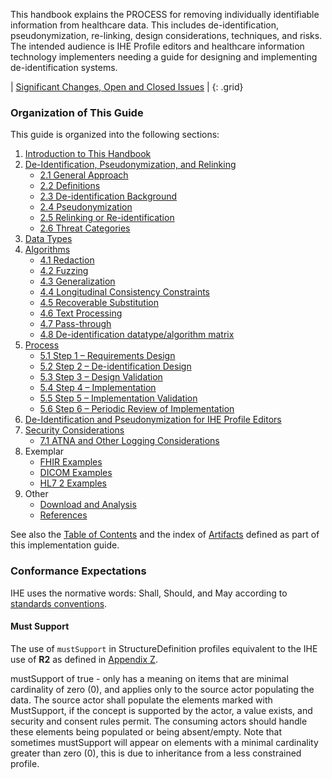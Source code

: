 
This handbook explains the PROCESS for removing individually identifiable information from healthcare data. This includes de-identification, pseudonymization, re-linking, design considerations, techniques, and risks. The intended audience is IHE Profile editors and healthcare information technology implementers needing a guide for designing and implementing de-identification systems.

<div markdown="1" class="stu-note">

| [Significant Changes, Open and Closed Issues](issues.html) |
{: .grid}

</div>

### Organization of This Guide

This guide is organized into the following sections:

1. [Introduction to This Handbook](intro.html)
2. [De-Identification, Pseudonymization, and Relinking](concepts.html)
   - [2.1 General Approach](concepts.html#21-general-approach)
   - [2.2 Definitions](concepts.html#22-definitions)
   - [2.3 De-identification Background](concepts.html#23-de-identification-background)
   - [2.4 Pseudonymization](concepts.html#24-pseudonymization)
   - [2.5 Relinking or Re-identification](concepts.html#25-relinking-or-re-identification)
   - [2.6 Threat Categories](concepts.html#26-threat-categories)
3. [Data Types](data-types.html)
4. [Algorithms](algorithms.html)
   - [4.1 Redaction](algorithms.html#41-redaction)
   - [4.2 Fuzzing](algorithms.html#42-fuzzing)
   - [4.3 Generalization](algorithms.html#43-generalization)
   - [4.4 Longitudinal Consistency Constraints](algorithms.html#44-longitudinal-consistency-constraints)
   - [4.5 Recoverable Substitution](algorithms.html#45-recoverable-substitution)
   - [4.6 Text Processing](algorithms.html#46-text-processing)
   - [4.7 Pass-through](algorithms.html#47-pass-through)
   - [4.8 De-identification datatype/algorithm matrix](algorithms.html#48-de-identification-datatypealgorithm-matrix)
5. [Process](process.html)
   - [5.1 Step 1 – Requirements Design](process.html#51-step-1--requirements-design)
   - [5.2 Step 2 – De-identification Design](process.html#52-step-2--de-identification-design)
   - [5.3 Step 3 – Design Validation](process.html#53-step-3--design-validation)
   - [5.4 Step 4 – Implementation](process.html#54-step-4--implementation)
   - [5.5 Step 5 – Implementation Validation](process.html#55-step-5--implementation-validation)
   - [5.6 Step 6 – Periodic Review of Implementation](process.html#56-step-6--periodic-review-of-implementation)
6. [De-Identification and Pseudonymization for IHE Profile Editors](ihe-use.html)
7. [Security Considerations](security.html)
   - [7.1 ATNA and Other Logging Considerations](security.html#71-atna-and-other-logging-considerations)
8. Exemplar
   - [FHIR Examples](fhir-example.html)
   - [DICOM Examples](dicom-example.html)
   - [HL7 2 Examples](hl7-example.html)
9. Other
   - [Download and Analysis](download.html)
   - [References](references.html)

See also the [Table of Contents](toc.html) and the index of [Artifacts](artifacts.html) defined as part of this implementation guide.

### Conformance Expectations

IHE uses the normative words: Shall, Should, and May according to [standards conventions](https://profiles.ihe.net/GeneralIntro/ch-E.html).

#### Must Support

The use of ```mustSupport``` in StructureDefinition profiles equivalent to the IHE use of **R2** as defined in [Appendix Z](https://profiles.ihe.net/ITI/TF/Volume2/ch-Z.html#z.10-profiling-conventions-for-constraints-on-fhir).

mustSupport of true - only has a meaning on items that are minimal cardinality of zero (0), and applies only to the source actor populating the data. The source actor shall populate the elements marked with MustSupport, if the concept is supported by the actor, a value exists, and security and consent rules permit.
The consuming actors should handle these elements being populated or being absent/empty.
Note that sometimes mustSupport will appear on elements with a minimal cardinality greater than zero (0), this is due to inheritance from a less constrained profile.
